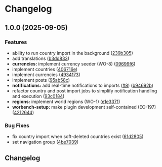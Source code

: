 # Changelog

## 1.0.0 (2025-09-05)


### Features

* ability to run country import in the background ([239b305](https://github.com/KilianTrunk/eclipsephp-world-plugin/commit/239b3050a5e14a83f3fcc6c40306694b138fa0c4))
* add translations ([b3dd833](https://github.com/KilianTrunk/eclipsephp-world-plugin/commit/b3dd8336250bc64e1659412550c16cabe50d3562))
* **currencies:** implement currency seeder (WO-8) ([09699f6](https://github.com/KilianTrunk/eclipsephp-world-plugin/commit/09699f61566ac371182feb28beeb6795d67030a9))
* implement countries ([406716e](https://github.com/KilianTrunk/eclipsephp-world-plugin/commit/406716e02148a0f46a9e9c362cf7eacc75e7f604))
* implement currencies ([4934173](https://github.com/KilianTrunk/eclipsephp-world-plugin/commit/4934173e67704d3dd9c4d82525323810fa30f5c1))
* implement posts ([95ab58c](https://github.com/KilianTrunk/eclipsephp-world-plugin/commit/95ab58c04dec1e8e63be3d7058266000b98132f3))
* **notifications:** add real-time notifications to imports ([#8](https://github.com/KilianTrunk/eclipsephp-world-plugin/issues/8)) ([b94692b](https://github.com/KilianTrunk/eclipsephp-world-plugin/commit/b94692bf28d73f599157d3fa0000c9a08065004a))
* refactor country and post import jobs to simplify notification handling and execution ([93c0184](https://github.com/KilianTrunk/eclipsephp-world-plugin/commit/93c0184d1238586789d39f11ac3bea48f34787d9))
* **regions:** implement world regions (WO-1) ([e1e3371](https://github.com/KilianTrunk/eclipsephp-world-plugin/commit/e1e33710458ff2beaa9b04684d9587ed3ace2087))
* **worbench-setup:** make plugin development self-contained  (EC-197) ([421264d](https://github.com/KilianTrunk/eclipsephp-world-plugin/commit/421264dbd8aed0f988a45e50a7bf4d0e36823ef8))


### Bug Fixes

* fix country import when soft-deleted countries exist ([61d2805](https://github.com/KilianTrunk/eclipsephp-world-plugin/commit/61d28050b644137b0f4a1945455d66fb858ac48e))
* set navigation group ([4be7039](https://github.com/KilianTrunk/eclipsephp-world-plugin/commit/4be70398d1455b3fb44ed838c46efc2ebcf97ed1))

## Changelog

